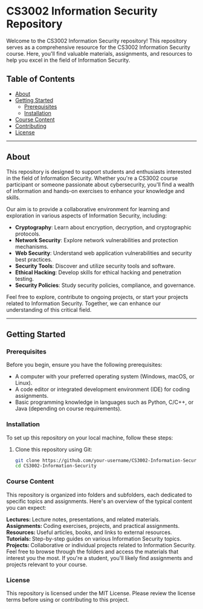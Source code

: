 # CS3002 Information Security Repository

Welcome to the CS3002 Information Security repository! This repository serves as a comprehensive resource for the CS3002 Information Security course. Here, you'll find valuable materials, assignments, and resources to help you excel in the field of Information Security.

## Table of Contents

- [About](#about)
- [Getting Started](#getting-started)
  - [Prerequisites](#prerequisites)
  - [Installation](#installation)
- [Course Content](#course-content)
- [Contributing](#contributing)
- [License](#license)

---

## About

This repository is designed to support students and enthusiasts interested in the field of Information Security. Whether you're a CS3002 course participant or someone passionate about cybersecurity, you'll find a wealth of information and hands-on exercises to enhance your knowledge and skills.

Our aim is to provide a collaborative environment for learning and exploration in various aspects of Information Security, including:

- **Cryptography**: Learn about encryption, decryption, and cryptographic protocols.
- **Network Security**: Explore network vulnerabilities and protection mechanisms.
- **Web Security**: Understand web application vulnerabilities and security best practices.
- **Security Tools**: Discover and utilize security tools and software.
- **Ethical Hacking**: Develop skills for ethical hacking and penetration testing.
- **Security Policies**: Study security policies, compliance, and governance.

Feel free to explore, contribute to ongoing projects, or start your projects related to Information Security. Together, we can enhance our understanding of this critical field.

---

## Getting Started

### Prerequisites

Before you begin, ensure you have the following prerequisites:

- A computer with your preferred operating system (Windows, macOS, or Linux).
- A code editor or integrated development environment (IDE) for coding assignments.
- Basic programming knowledge in languages such as Python, C/C++, or Java (depending on course requirements).

### Installation

To set up this repository on your local machine, follow these steps:

1. Clone this repository using Git:

   ```bash
   git clone https://github.com/your-username/CS3002-Information-Security.git
   cd CS3002-Information-Security

### Course Content
This repository is organized into folders and subfolders, each dedicated to specific topics and assignments. Here's an overview of the typical content you can expect:

 
 <b> Lectures: </b> Lecture notes, presentations, and related materials. <br>
<b>  Assignments: </b>  Coding exercises, projects, and practical assignments.<br>
<b>  Resources: </b> Useful articles, books, and links to external resources.<br>
<b>  Tutorials: </b> Step-by-step guides on various Information Security topics.<br>
<b>  Projects: </b> Collaborative or individual projects related to Information Security.<br>
Feel free to browse through the folders and access the materials that interest you the most. If you're a student, you'll likely find assignments and projects relevant to your course.


### License
This repository is licensed under the MIT License. Please review the license terms before using or contributing to this project.



